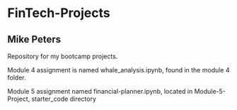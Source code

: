 # FinTech-Projects
## Mike Peters
Repository for my bootcamp projects.

Module 4 assignment is named whale_analysis.ipynb, found in the module 4 folder.

Module 5 assignment named financial-planner.ipynb, located in Module-5-Project, starter_code directory
